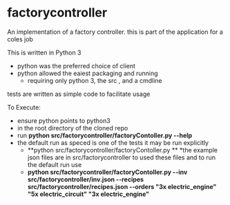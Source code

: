 # factorycontroller
An implementation of a factory controller. this is part of the application for a coles job

This is written in Python 3 
* python was the preferred choice of client
* python allowed the eaiest packaging and running 
     * requiring only python 3, the src , and a cmdline

tests are written as simple code to facilitate usage 

To Execute:
* ensure python points to python3 
* in the root directory of the cloned repo  
* run **python src/factorycontroller/factoryContoller.py --help**
* the default run as speced is one of the tests it may be run explicitly
    *  **python src/factorycontroller/factoryContoller.py **
*the example json files are in src/factorycontroller  to used these files and to run the default run use
    *   **python src/factorycontroller/factoryContoller.py --inv src/factorycontroller/inv.json --recipes src/factorycontroller/recipes.json --orders "3x electric_engine" "5x electric_circuit"  "3x electric_engine"**

